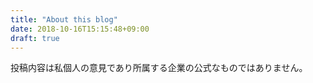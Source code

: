 ```yaml
---
title: "About this blog"
date: 2018-10-16T15:15:48+09:00
draft: true
---
```



投稿内容は私個人の意見であり所属する企業の公式なものではありません。

